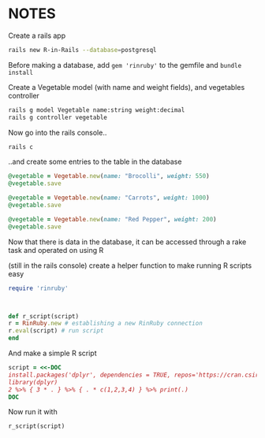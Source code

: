 # NOTES


Create a rails app 

```bash
rails new R-in-Rails --database=postgresql
```

Before making a database, add `gem 'rinruby'` to the gemfile and `bundle install`


Create a Vegetable model (with name and weight fields), and vegetables controller

```bash
rails g model Vegetable name:string weight:decimal 
rails g controller vegetable 
```


Now go into the rails console..

```bash
rails c
```

..and create some entries to the table in the database

```ruby
@vegetable = Vegetable.new(name: "Brocolli", weight: 550)
@vegetable.save

@vegetable = Vegetable.new(name: "Carrots", weight: 1000)
@vegetable.save

@vegetable = Vegetable.new(name: "Red Pepper", weight: 200)
@vegetable.save
```


Now that there is data in the database, it can be accessed through a rake task and operated on using R


(still in the rails console) create a helper function to make running R scripts easy

```ruby
require 'rinruby'



def r_script(script)
r = RinRuby.new # establishing a new RinRuby connection
r.eval(script) # run script
end
```

And make a simple R script

```ruby
script = <<-DOC
install.packages('dplyr', dependencies = TRUE, repos='https://cran.csiro.au/')
library(dplyr)
2 %>% { 3 * . } %>% { . * c(1,2,3,4) } %>% print(.)
DOC
```

Now run it with

```ruby
r_script(script)
```































